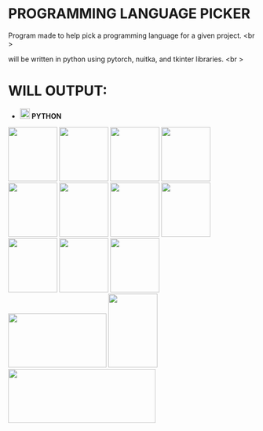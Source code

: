 # PROGRAMMING LANGUAGE PICKER #

Program made to help pick a programming language for a given project. <br \>



will be written in python using pytorch, nuitka, and tkinter libraries. <br \>


# WILL OUTPUT: #
- <img src="https://github.com/wettestsock/language-picker/assets/119987092/9adf8f95-7625-4a7e-8a80-35380450797d" width="20" height="21"> **PYTHON** <br />
<img src="https://github.com/wettestsock/language-picker/assets/119987092/bdcc577f-115b-46a5-b438-aa41242630b4" width="100" height="110"> 

<img src="https://github.com/wettestsock/language-picker/assets/119987092/80291a15-e79d-425d-a992-9d8fa35cf48a" width="100" height="110">

<img src="https://github.com/wettestsock/language-picker/assets/119987092/13034508-b0ce-48d5-82e9-976c50f36349" width="100" height="110">

<img src="https://github.com/wettestsock/language-picker/assets/119987092/832dcb10-8039-41e7-8cc2-ff70846edcf4" width="100" height="110">

<img src="https://github.com/wettestsock/language-picker/assets/119987092/8454841b-d2fe-4364-8664-e8fa5b2ef1fe)" width="100" height="110">

<img src="https://github.com/wettestsock/language-picker/assets/119987092/10ee0224-05f4-475c-b4cd-09cf76d71a64" width="100" height="110">

<img src="https://github.com/wettestsock/language-picker/assets/119987092/40ef981c-687a-4ae7-9efe-0fa7a220accd" width="100" height="110">

<img src="https://github.com/wettestsock/language-picker/assets/119987092/56ee2534-5582-4dae-9018-8e074c7b28f4" width="100" height="110">

<img src="https://github.com/wettestsock/language-picker/assets/119987092/d5bc4218-94ad-4b85-b5b1-ae33b00188c9" width="100" height="110">

<img src="https://github.com/wettestsock/language-picker/assets/119987092/96deb64b-4cbe-4665-b8d8-c1a64a975106" width="100" height="110">

<img src="https://github.com/wettestsock/language-picker/assets/119987092/fd51c114-1b5f-4ffa-9691-6f822d3ea136" width="100" height="110">

<img src="https://github.com/wettestsock/language-picker/assets/119987092/23a5ed2c-e7a8-459c-b4ba-e1d5e030558b" width="200" height="110">

<img src="https://github.com/wettestsock/language-picker/assets/119987092/31d52254-1f34-4e8f-8978-6c1c3a1279fc" width="100" height="150">

<img src="https://github.com/wettestsock/language-picker/assets/119987092/f6d15b14-98db-4d08-9e85-f2b28c320501" width="300" height="110">




